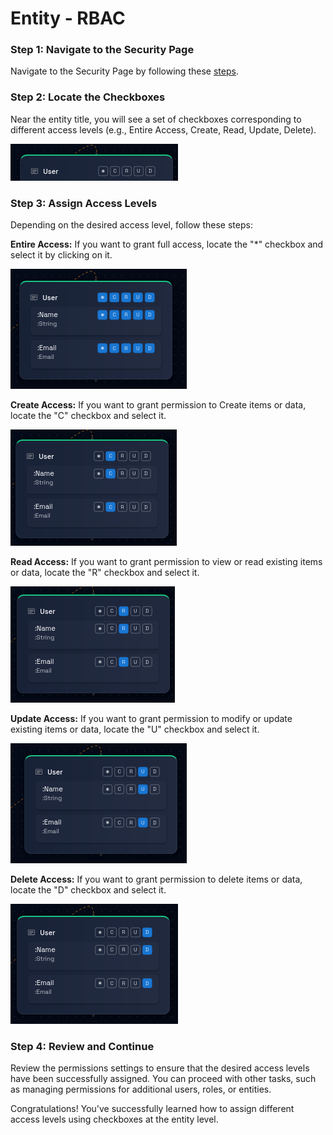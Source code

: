 # Entity - RBAC

### **Step 1: Navigate to the Security Page**

Navigate to the Security Page by following these [steps](./navigate-to-security.md).

### **Step 2: Locate the  Checkboxes**

Near the entity title, you will see a set of checkboxes corresponding to different access levels (e.g., Entire Access, Create, Read, Update, Delete).

![](img/entity-rbac.png)


### **Step 3: Assign Access Levels**

Depending on the desired access level, follow these steps:

**Entire Access:** If you want to grant full access, locate the "*" checkbox and select it by clicking on it.

![](img/entity-rbac%201.png)

**Create Access:** If you want to grant permission to Create items or data, locate the "C" checkbox and select it.

![](img/entity-rbac%202.png)

**Read Access:** If you want to grant permission to view or read existing items or data, locate the "R" checkbox and select it.

![](img/entity-rbac%203.png)

**Update Access:** If you want to grant permission to modify or update existing items or data, locate the "U" checkbox and select it.

![](img/entity-rbac%204.png)


**Delete Access:** If you want to grant permission to delete items or data, locate the "D" checkbox and select it.

![](img/entity-rbac%205.png)


### **Step 4: Review and Continue**

Review the permissions settings to ensure that the desired access levels have been successfully assigned. You can proceed with other tasks, such as managing permissions for additional users, roles, or entities.

Congratulations! You've successfully learned how to assign different access levels using checkboxes at the entity level.